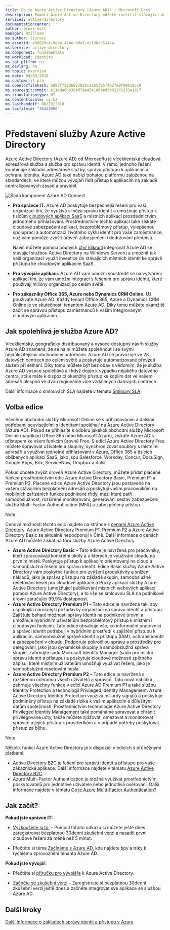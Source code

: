 ```yaml
---
title: Co je Azure Active Directory (Azure AD)? | Microsoft Docs
description: Pomocí Azure Active Directory můžete rozšířit stávající místní identity do cloudu nebo vyvíjet integrované aplikace Azure AD.
services: active-directory
documentationcenter: ''
author: eross-msft
manager: mtillman
ms.author: lizross
ms.assetid: 498820c4-9ebe-42be-bda2-ecf38cc514ca
ms.service: active-directory
ms.component: fundamentals
ms.workload: identity
ms.tgt_pltfrm: na
ms.devlang: na
ms.topic: overview
ms.date: 04/09/2018
ms.custom: it-pro
ms.openlocfilehash: 5087f759d682382bc22b5f95f462fe0f08619cc8
ms.sourcegitcommit: a1140e6b839ad79e454186ee95b01376233a1d1f
ms.translationtype: HT
ms.contentlocale: cs-CZ
ms.lasthandoff: 08/29/2018
ms.locfileid: "39449990"
---
```

# <a name="what-is-azure-active-directory"></a>Představení služby Azure Active Directory
Azure Active Directory (Azure AD) od Microsoftu je víceklientská cloudová adresářová služba a služba pro správu identit. V rámci jednoho řešení kombinuje základní adresářové služby, správu přístupu k aplikacím a ochranu identity. Azure AD také nabízí bohatou platformu založenou na standardech, ve které můžou vývojáři řídit přístup k aplikacím na základě centralizovaných zásad a pravidel.

![Sada komponent Azure AD Connect](./media/active-directory-whatis/Azure_Active_Directory.png)

- **Pro správce IT.** Azure AD poskytuje bezpečnější řešení pro vaši organizaci tím, že využívá silnější správu identit a umožňuje přístup k tisícům [cloudových aplikací SaaS](../saas-apps/tutorial-list.md) a místních aplikací prostřednictvím jednotného přihlašování. Prostřednictvím těchto aplikací také získáte cloudové zabezpečení aplikací, bezproblémový přístup, vylepšenou spolupráci a automatizaci životního cyklu identit pro vaše zaměstnance, což vám pomůže zvýšit úroveň zabezpečení i dodržování předpisů.

    Navíc můžete pomocí pouhých [čtyř kliknutí](./../connect/active-directory-aadconnect-get-started-express.md) integrovat Azure AD se stávající službou Active Directory na Windows Serveru a umožnit tak vaší organizaci využít investice do stávajících místních identit ke správě přístupu ke cloudovým aplikacím SaaS.

- **Pro vývojáře aplikací.** Azure AD vám umožní soustředit se na vytváření aplikací tím, že vám umožní integraci s řešením pro správu identit, které používají miliony organizací po celém světě.

- **Pro zákazníky Office 365, Azure nebo Dynamics CRM Online.** Už používáte Azure AD. Každý tenant Office 365, Azure a Dynamics CRM Online je ve skutečnosti tenantem Azure AD. Díky tomu můžete okamžitě začít se správou přístupu zaměstnanců k vašim integrovaným cloudovým aplikacím.

## <a name="how-reliable-is-azure-ad"></a>Jak spolehlivá je služba Azure AD?
Víceklientský, geograficky distribuovaný a vysoce dostupný návrh služby Azure AD znamená, že se na ni můžete spolehnout i se svými nejdůležitějšími obchodními potřebami. Azure AD se provozuje ve 28 datových centrech po celém světě a poskytuje automatizované převzetí služeb při selhání. Díky tomu můžete být bez obav s vědomím, že je služba Azure AD vysoce spolehlivá a i když dojde k výpadku nějakého datového centra, stále máte k dispozici okamžitý přístup ke kopiím dat ve vašem adresáři alespoň ve dvou regionálně více vzdálených datových centrech.

Další informace o smlouvách SLA najdete v tématu [Smlouvy SLA](https://azure.microsoft.com/support/legal/sla/).

## <a name="choose-an-edition"></a>Volba edice
Všechny obchodní služby Microsoft Online se s přihlašováním a dalšími potřebami souvisejícími s identitami spoléhají na Azure Active Directory (Azure AD). Pokud se přihlásíte k odběru jakékoli obchodní služby Microsoft Online (například Office 365 nebo Microsoft Azure), získáte Azure AD s přístupem ke všem funkcím úrovně Free. S edicí Azure Active Directory Free můžete spravovat uživatele a skupiny, synchronizovat soubory s místními adresáři a využívat jednotné přihlašování v Azure, Office 365 a tisících oblíbených aplikací SaaS, jako jsou Salesforce, Workday, Concur, DocuSign, Google Apps, Box, ServiceNow, Dropbox a další. 

Pokud chcete zvýšit úroveň Azure Active Directory, můžete přidat placené funkce prostřednictvím edic Azure Active Directory Basic, Premium P1 a Premium P2. Placené edice Azure Active Directory jsou postavené na vašem stávajícím bezplatném adresáři a poskytují vašim pracovníkům na mobilních zařízeních funkce podnikové třídy, mezi které patří samoobslužnost, rozšířené monitorování, generování sestav zabezpečení, služba Multi-Factor Authentication (MFA) a zabezpečený přístup.

> [!NOTE]
> Cenové možnosti těchto edic najdete na stránce s [cenami Azure Active Directory](https://azure.microsoft.com/pricing/details/active-directory/). Azure Active Directory Premium P1, Premium P2 a Azure Active Directory Basic se aktuálně nepodporují v Číně. Další informace o cenách Azure AD můžete získat na fóru služby Azure Active Directory.
>

* **Azure Active Directory Basic** – Tato edice je navržená pro pracovníky, kteří zpracovávají konkrétní úkoly a u kterých je využívání cloudu na prvním místě. Poskytuje přístup k aplikacím orientovaný na cloud a samoobslužná řešení pro správu identit. Edice Basic služby Azure Active Directory vám poskytne funkce pro zvýšení produktivity a snížení nákladů, jako je správa přístupu na základě skupin, samoobslužné resetování hesel pro cloudové aplikace a Proxy aplikací služby Azure Active Directory (umožňující publikování místních webových aplikací pomocí Azure Active Directory), a to vše se smlouvou SLA na podnikové úrovni zaručující 99,9% dostupnost.
* **Azure Active Directory Premium P1** – Tato edice je navržená tak, aby uspokojila náročnější požadavky organizací na správu identit a přístupu. Zajišťuje bohaté možnosti správy identit na podnikové úrovni a umožňuje hybridním uživatelům bezproblémový přístup k místním i cloudovým funkcím. Tato edice obsahuje vše, co informační pracovníci a správci identit potřebují v hybridním prostředí k zajištění přístupu k aplikacím, samoobslužné správě identit a přístupu (IAM), ochraně identit a zabezpečení v cloudu. Podporuje pokročilou správu a prostředky pro delegování, jako jsou dynamické skupiny a samoobslužná správa skupin. Zahrnujte sadu Microsoft Identity Manager (sada pro místní správu identit a přístupu) a poskytuje cloudové možnosti zpětného zápisu, které místním uživatelům umožňují využívat řešení, jako je samoobslužné resetování hesla.
* **Azure Active Directory Premium P2** – Tato edice je navržená s rozšířenou ochranou všech uživatelů a správců. Tato nová nabídka zahrnuje všechny funkce v edici Azure AD Premium P1 a také službu Identity Protection a technologii Privileged Identity Management. Azure Active Directory Identity Protection využívá miliardy signálů a poskytuje podmíněný přístup na základě rizika k vašim aplikacím a důležitým datům společnosti. Prostřednictvím technologie Azure Active Directory Privileged Identity Management také pomáháme spravovat a chránit privilegované účty, takže můžete zjišťovat, omezovat a monitorovat správce a jejich přístup k prostředkům a v případě potřeby poskytovat přístup za běhu.  

> [!NOTE]
> Několik funkcí Azure Active Directory je k dispozici v edicích s průběžnými platbami:
>
> * Active Directory B2C je řešení pro správu identit a přístupu pro vaše zákaznické aplikace. Další informace najdete v tématu [Azure Active Directory B2C](https://azure.microsoft.com/documentation/services/active-directory-b2c/).
> * Azure Multi-Factor Authentication je možné využívat prostřednictvím poskytovatelů pro jednotlivé uživatele nebo jednotlivá ověřování. Další informace najdete v tématu [Co je Azure Multi-Factor Authentication?](../authentication/multi-factor-authentication.md)
>

## <a name="how-can-i-get-started"></a>Jak začít?

**Pokud jste správce IT:**

* [Vyzkoušejte si to.](https://azure.microsoft.com/trial/get-started-active-directory/) – Pomocí tohoto odkazu si můžete ještě dnes zaregistrovat bezplatnou 30denní zkušební verzi a nasadit první cloudové řešení za méně než 5 minut.

* Přečtěte si téma [Začínáme s Azure AD](https://docs.microsoft.com/azure/active-directory/active-directory-get-started-premium), kde najdete tipy a triky k rychlému zprovoznění tenanta Azure AD.

**Pokud jste vývojář:**
 
* Přečtěte si [příručku pro vývojáře](../develop/azure-ad-developers-guide.md) k Azure Active Directory.

* [Začněte se zkušební verzí](https://azure.microsoft.com/trial/get-started-active-directory/) – Zaregistrujte si bezplatnou 30denní zkušební verzi ještě dnes a začněte integrovat své aplikace se službou Azure AD.

## <a name="next-steps"></a>Další kroky
[Další informace o základech správy identit a přístupu v Azure](https://docs.microsoft.com/azure/active-directory/identity-fundamentals)
